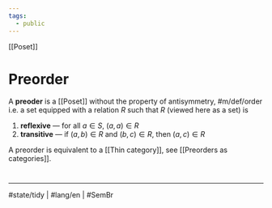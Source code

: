 ```yaml
---
tags:
  - public
---
```

[[Poset]]
# Preorder
A **preoder** is a [[Poset]] without the property of antisymmetry, #m/def/order
i.e. a set equipped with a relation $R$
such that $R$ (viewed here as a set) is

1. **reflexive** — for all $a \in S$, $(a,a) \in R$
2. **transitive** — if $(a,b) \in R$ and $(b,c) \in R$, then $(a, c) \in R$

A preorder is equivalent to a [[Thin category]], see [[Preorders as categories]].

#
---
#state/tidy | #lang/en | #SemBr
